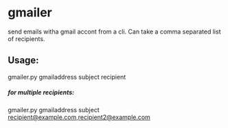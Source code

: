 # gmailer

send emails witha gmail accont from a cli.
Can take a comma separated list of recipients.

## Usage:

gmailer.py gmailaddress subject recipient

##### for multiple recipients:

gmailer.py gmailaddress subject recipient@example.com,recipient2@example.com






